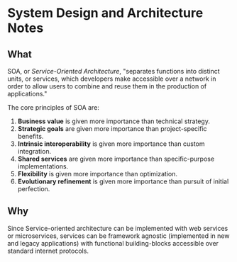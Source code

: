 # System Design and Architecture Notes

## What

SOA, or _Service-Oriented Architecture_, "separates functions into distinct units, or services, which developers make accessible over a network in order to allow users to combine and reuse them in the production of applications."

The core principles of SOA are:

1. **Business value** is given more importance than technical strategy.
2. **Strategic goals** are given more importance than project-specific benefits.
3. **Intrinsic interoperability** is given more importance than custom integration.
4. **Shared services** are given more importance than specific-purpose implementations.
5. **Flexibility** is given more importance than optimization.
6. **Evolutionary refinement** is given more importance than pursuit of initial perfection.

## Why

Since Service-oriented architecture can be implemented with web services or microservices, services can be framework agnostic (implemented in new and legacy applications) with functional building-blocks accessible over standard internet protocols.
